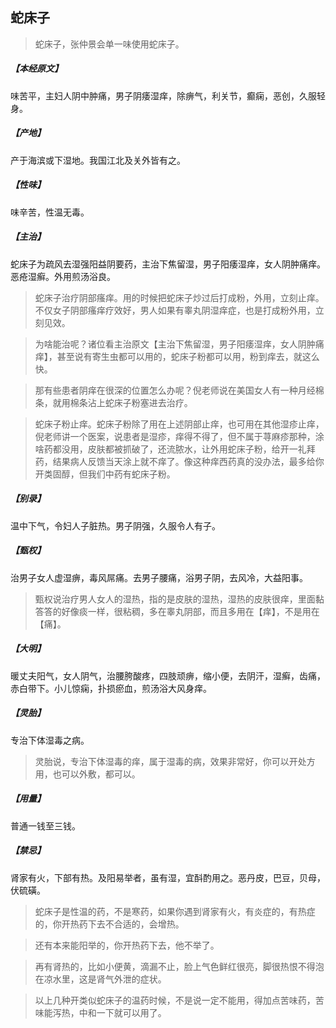 ## 蛇床子

> 蛇床子，张仲景会单一味使用蛇床子。

##### 【本经原文】
味苦平，主妇人阴中肿痛，男子阴痿湿痒，除痹气，利关节，癫痫，恶创，久服轻身。
##### 【产地】
产于海滨或下湿地。我国江北及关外皆有之。
##### 【性味】
味辛苦，性温无毒。
##### 【主治】
蛇床子为疏风去湿强阳益阴要药，主治下焦留湿，男子阳痿湿痒，女人阴肿痛痒。恶疮湿癣。外用煎汤浴良。

> 蛇床子治疗阴部瘙痒。用的时候把蛇床子炒过后打成粉，外用，立刻止痒。不仅女子阴部瘙痒疗效好，男人如果有睾丸阴湿痒症，也是打成粉外用，立刻见效。

> 为啥能治呢？诸位看主治原文【主治下焦留湿，男子阳痿湿痒，女人阴肿痛痒】，甚至说有寄生虫都可以用的，蛇床子粉都可以用，粉到痒去，就这么快。

> 那有些患者阴痒在很深的位置怎么办呢？倪老师说在美国女人有一种月经棉条，就用棉条沾上蛇床子粉塞进去治疗。

> 蛇床子粉止痒。蛇床子粉除了用在上述阴部止痒，也可用在其他湿疹止痒，倪老师讲一个医案，说患者是湿疹，痒得不得了，但不属于荨麻疹那种，涂啥药都没用，皮肤都被抓破了，还流脓水，让外用蛇床子粉，给开一礼拜药，结果病人反馈当天涂上就不痒了。像这种痒西药真的没办法，最多给你开类固醇，但我们中药有蛇床子粉。‍‍‍‍‍‍‍‍‍‍‍‍‍

##### 【别录】
温中下气，令妇人子脏热。男子阴强，久服令人有子。
##### 【甄权】
治男子女人虚湿痹，毒风屌痛。去男子腰痛，浴男子阴，去风冷，大益阳事。

> 甄权说治疗男人女人的湿热，指的是皮肤的湿热，湿热的皮肤很痒，里面黏答答的好像痰一样，很粘稠，多在睾丸阴部，而且多用在【痒】，不是用在【痛】。

##### 【大明】
暖丈夫阳气，女人阴气，治腰胯酸疼，四肢顽痹，缩小便，去阴汗，湿癣，齿痛，赤白带下。小儿惊痫，扑损瘀血，煎汤浴大风身痒。
##### 【灵胎】
专治下体湿毒之病。

> 灵胎说，专治下体湿毒的痒，属于湿毒的病，效果非常好，你可以开处方用，也可以外敷，都可以。

##### 【用量】
普通一钱至三钱。
##### 【禁忌】
肾家有火，下部有热。及阳易举者，虽有湿，宜酙酌用之。恶丹皮，巴豆，贝母，伏硫磺。

> 蛇床子是性温的药，不是寒药，如果你遇到肾家有火，有炎症的，有热症的，你开热药下去不合适的，会增热。

> 还有本来能阳举的，你开热药下去，他不举了。

> 再有肾热的，比如小便黄，滴漏不止，脸上气色鲜红很亮，脚很热恨不得泡在凉水里，这是肾气外泄的症状。

> 以上几种开类似蛇床子的温药时候，不是说一定不能用，得加点苦味药，苦味能泻热，中和一下就可以用了。